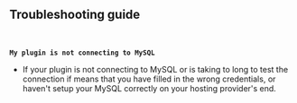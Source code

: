 ## Troubleshooting guide
<br>

**`My plugin is not connecting to MySQL`**
* If your plugin is not connecting to MySQL or is taking to long to test the connection if means that you have filled in the wrong credentials, or haven't setup your MySQL correctly on your hosting provider's end.
